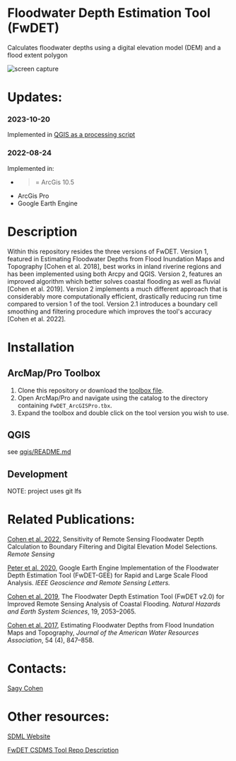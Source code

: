 # Floodwater Depth Estimation Tool (FwDET)
Calculates floodwater depths using a digital elevation model (DEM) and a flood extent polygon

![screen capture](/assets/remotesensing-14-05313-g009.png)

# Updates:
### 2023-10-20
Implemented in [QGIS as a processing script](./qgis_port)

### 2022-08-24
Implemented in:
- >= ArcGis 10.5
- ArcGis Pro
- Google Earth Engine
    
# Description
Within this repository resides the three versions of
FwDET. Version 1, featured in Estimating Floodwater Depths from Flood
Inundation Maps and Topography [Cohen et al. 2018], best works in
inland riverine regions and has been implemented using both Arcpy and
QGIS. Version 2, features an improved algorithm which better solves
coastal flooding as well as fluvial [Cohen et al. 2019]. Version 2 implements a much
different approach that is considerably more computationally
efficient, drastically reducing run time compared to version 1 of the
tool. Version 2.1 introduces a boundary cell smoothing and filtering procedure which
improves the tool's accuracy [Cohen et al. 2022].

# Installation

## ArcMap/Pro Toolbox
1. Clone this repository or download the 
[toolbox file](fwdet/FwDET.tbx).
2. Open ArcMap/Pro and navigate using the catalog to the directory
   containing `FwDET_ArcGISPro.tbx`.
3. Expand the toolbox and double click on the tool version you wish to
   use.
   
## QGIS
see [qgis/README.md](qgis/README.md)

## Development
NOTE: project uses git lfs


# Related Publications:
[Cohen et al. 2022](https://doi.org/10.3390/rs14215313), Sensitivity of Remote Sensing Floodwater Depth Calculation to Boundary Filtering and Digital Elevation Model Selections. _Remote Sensing_

[Peter et al. 2020](https://doi.org/10.1109/LGRS.2020.3031190), Google Earth Engine 
Implementation of the Floodwater Depth Estimation Tool (FwDET-GEE) for Rapid and Large Scale Flood Analysis. 
_IEEE Geoscience and Remote Sensing Letters._

[Cohen et al. 2019](https://doi.org/10.5194/nhess-2019-78), The
Floodwater Depth Estimation Tool (FwDET v2.0) for Improved Remote
Sensing Analysis of Coastal Flooding. _Natural Hazards and Earth System Sciences_, 19, 2053–2065. 

[Cohen et al. 2017](https://doi.org/10.1111/1752-1688.12609), Estimating Floodwater Depths from Flood
Inundation Maps and Topography, _Journal of the American Water
Resources Association_, 54 (4), 847–858.

# Contacts:
[Sagy Cohen](mailto:sagy.cohen@ua.edu)

# Other resources:

[SDML Website](https://sdml.ua.edu)

[FwDET CSDMS Tool Repo Description](https://csdms.colorado.edu/wiki/Model:FwDET)


